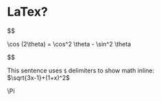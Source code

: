 # LaTex?

$$

\cos (2\theta) = \cos^2 \theta - \sin^2 \theta

$$

This sentence uses `$` delimiters to show math inline:  
$\sqrt{3x-1}+(1+x)^2$

\Pi
